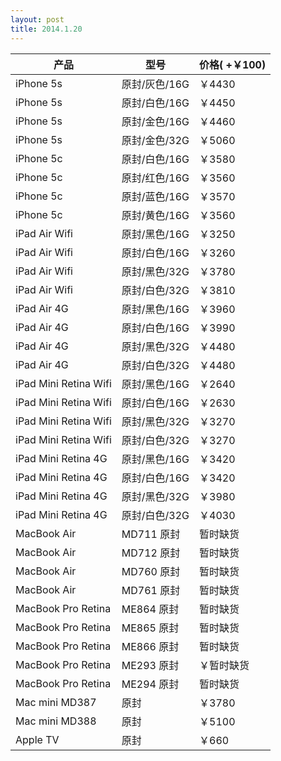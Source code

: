 ```yaml
---
layout: post
title: 2014.1.20
---
```


 <table class="table table-bordered table-striped">
<thead>
<tr>
<th>产品 </th>
<th> 型号</th>
<th>  价格( +￥100) </th>
</tr>
</thead>
<tbody>
<tr>
<td>iPhone 5s</td>
<td>原封/灰色/16G</td>
<td>￥4430</td>
</tr>
<tr>
<td>iPhone 5s</td>
<td>原封/白色/16G</td>
<td>￥4450</td>
</tr>
<tr>
<td>iPhone 5s</td>
<td>原封/金色/16G</td>
<td>￥4460</td>
</tr>
<tr>
<td>iPhone 5s</td>
<td>原封/金色/32G</td>
<td>￥5060</td>
</tr>
<tr>
<td>iPhone 5c</td>
<td>原封/白色/16G</td>
<td>￥3580</td>
</tr>
<tr>
<td>iPhone 5c</td>
<td>原封/红色/16G</td>
<td>￥3560</td>
</tr>
<tr>
<td>iPhone 5c</td>
<td>原封/蓝色/16G</td>
<td>￥3570</td>
</tr>
<tr>
<td>iPhone 5c</td>
<td>原封/黄色/16G</td>
<td>￥3560</td>
</tr>
<tr>
<td>iPad Air Wifi</td>
<td>原封/黑色/16G</td>
<td>￥3250</td>
</tr>
<tr>
<td>iPad Air Wifi</td>
<td>原封/白色/16G</td>
<td>￥3260</td>
</tr>
<tr>
<td>iPad Air Wifi</td>
<td>原封/黑色/32G </td>
<td>￥3780</td>
</tr>
<tr>
<td>iPad Air Wifi</td>
<td>原封/白色/32G</td>
<td>￥3810</td>
</tr>
<tr>
<td>iPad Air 4G</td>
<td>原封/黑色/16G</td>
<td>￥3960</td>
</tr>
<tr>
<td>iPad Air 4G</td>
<td>原封/白色/16G</td>
<td>￥3990</td>
</tr>
<tr>
<td>iPad Air 4G</td>
<td>原封/黑色/32G</td>
<td>￥4480</td>
</tr>
<tr>
<td>iPad Air 4G</td>
<td>原封/白色/32G</td>
<td>￥4480</td>
</tr>
<tr>
<td>iPad Mini Retina Wifi</td>
<td>原封/黑色/16G</td>
<td>￥2640</td>
</tr>
<tr>
<td>iPad Mini Retina Wifi</td>
<td>原封/白色/16G</td>
<td>￥2630</td>
</tr>
<tr>
<td>iPad Mini Retina Wifi</td>
<td>原封/黑色/32G</td>
<td>￥3270</td>
</tr>
<tr>
<td>iPad Mini Retina Wifi</td>
<td>原封/白色/32G</td>
<td>￥3270</td>
</tr>
<tr>
<td>iPad Mini Retina 4G</td>
<td>原封/黑色/16G</td>
<td>￥3420</td>
</tr>
<tr>
<td>iPad Mini Retina 4G</td>
<td>原封/白色/16G</td>
<td>￥3420</td>
</tr>
<tr>
<td>iPad Mini Retina 4G</td>
<td>原封/黑色/32G</td>
<td>￥3980</td>
</tr>
<tr>
<td>iPad Mini Retina 4G</td>
<td>原封/白色/32G</td>
<td>￥4030</td>
</tr>
<tr>
<td>MacBook Air</td>
<td>MD711   原封</td>
<td>暂时缺货</td>
</tr>
<tr>
<td>MacBook Air</td>
<td>MD712   原封</td>
<td>暂时缺货</td>
</tr>
<tr>
<td>MacBook Air</td>
<td>MD760   原封</td>
<td>暂时缺货</td>
</tr>
<tr>
<td>MacBook Air</td>
<td>MD761   原封</td>
<td>暂时缺货</td>
</tr>
<tr>
<td>MacBook Pro Retina</td>
<td>ME864    原封</td>
<td>暂时缺货</td>
</tr>
<tr>
<td>MacBook Pro Retina</td>
<td>ME865    原封</td>
<td>暂时缺货</td>
</tr>
<tr>
<td>MacBook Pro Retina</td>
<td>ME866    原封</td>
<td>暂时缺货</td>
</tr>
<tr>
<td>MacBook Pro Retina</td>
<td>ME293    原封</td>
<td>￥暂时缺货</td>
</tr>
<tr>
<td>MacBook Pro Retina</td>
<td>ME294    原封</td>
<td>暂时缺货</td>
</tr>
<tr>
<td>Mac mini MD387</td>
<td>原封</td>
<td>￥3780</td>
</tr>
<tr>
<td>Mac mini MD388</td>
<td>原封</td>
<td>￥5100</td>
</tr>
<tr>
<td>Apple TV</td>
<td>原封</td>
<td>￥660</td>
</tr>
</tbody>
</table>